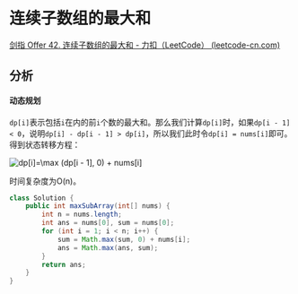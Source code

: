 # 连续子数组的最大和

[剑指 Offer 42. 连续子数组的最大和 - 力扣（LeetCode） (leetcode-cn.com)](https://leetcode-cn.com/problems/lian-xu-zi-shu-zu-de-zui-da-he-lcof/)

## 分析

#### 动态规划

`dp[i]`表示包括`i`在内的前`i`个数的最大和。那么我们计算`dp[i]`时，如果`dp[i - 1] < 0`，说明`dp[i] - dp[i - 1] > dp[i]`，所以我们此时令`dp[i] = nums[i]`即可。得到状态转移方程：

<img src="https://latex.codecogs.com/svg.image?dp[i]=\max&space;(dp[i&space;-&space;1],&space;0)&space;&plus;&space;nums[i]" title="dp[i]=\max (dp[i - 1], 0) + nums[i]" />

时间复杂度为O(n)。

```java
class Solution {
    public int maxSubArray(int[] nums) {
        int n = nums.length;
        int ans = nums[0], sum = nums[0];
        for (int i = 1; i < n; i++) {
            sum = Math.max(sum, 0) + nums[i];
            ans = Math.max(ans, sum);
        }
        return ans;
    }
}
```